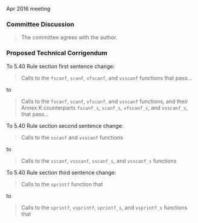 Apr 2016 meeting

### Committee Discussion

> The committee agrees with the author.

### Proposed Technical Corrigendum

To 5.40 Rule section first sentence change:

> Calls to the `fscanf`, `scanf`, `vfscanf`, and `vsscanf` functions that pass...

to

> Calls to the `fscanf`, `scanf`, `vfscanf`, and `vsscanf` functions, and their
> Annex K counterparts `fscanf_s`, `scanf_s`, `vfscanf_s`, and `vsscanf_s`, that
> pass...

To 5.40 Rule section second sentence change:

> Calls to the `sscanf` and `vsscanf` functions

to

> Calls to the `sscanf`, `vsscanf`, `sscanf_s`, and `vsscanf_s` functions

To 5.40 Rule section third sentence change:

> Calls to the `sprintf` function that

to

> Calls to the `sprintf`, `vsprintf`, `sprintf_s`, and `vsprintf_s` functions that
